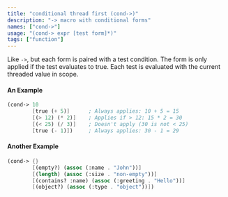 ```yaml
---
title: "conditional thread first (cond->)"
description: "-> macro with conditional forms"
names: ["cond->"]
usage: "(cond-> expr [test form]*)"
tags: ["function"]
---
```


Like `->`, but each form is paired with a test condition. The form is only applied if the test evaluates to true. Each test is evaluated with the current threaded value in scope.

#### An Example

```scheme
(cond-> 10
        [true (+ 5)]      ; Always applies: 10 + 5 = 15
        [(> 12) (* 2)]    ; Applies if > 12: 15 * 2 = 30
        [(< 25) (/ 3)]    ; Doesn't apply (30 is not < 25)
        [true (- 1)])     ; Always applies: 30 - 1 = 29
```

#### Another Example

```scheme
(cond-> {}
        [(empty?) (assoc (:name . "John"))]
        [(length) (assoc (:size . "non-empty"))]
        [(contains? :name) (assoc (:greeting . "Hello"))]
        [(object?) (assoc (:type . "object"))])
```
